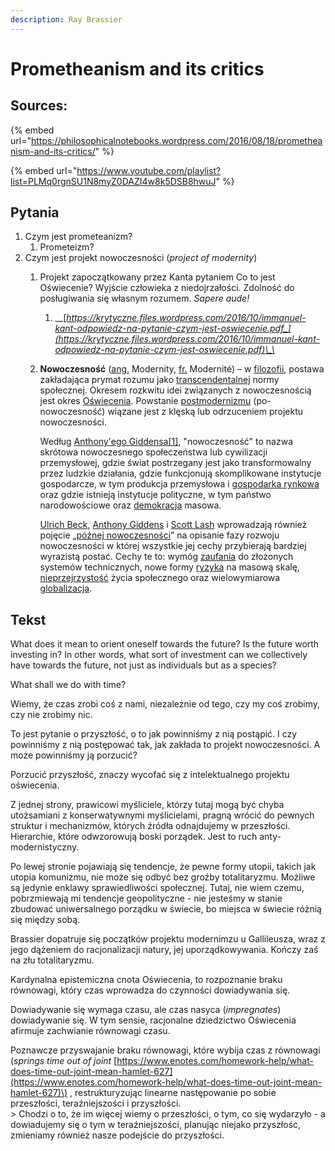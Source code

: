 ```yaml
---
description: Ray Brassier
---
```


# Prometheanism and its critics

## Sources:

{% embed url="https://philosophicalnotebooks.wordpress.com/2016/08/18/prometheanism-and-its-critics/" %}

{% embed url="https://www.youtube.com/playlist?list=PLMq0rgnSU1N8myZ0DAZI4w8k5DSB8hwuJ" %}

## Pytania

1. Czym jest prometeanizm? 
   1. Prometeizm?
2. Czym jest projekt nowoczesności \(_project of modernity_\)
   1. Projekt zapoczątkowany przez Kanta pytaniem Co to jest Oświecenie? Wyjście człowieka z niedojrzałości. Zdolność do posługiwania się własnym rozumem. _Sapere aude!_
      1. \_\_[_https://krytyczne.files.wordpress.com/2016/10/immanuel-kant-odpowiedz-na-pytanie-czym-jest-oswiecenie.pdf_](https://krytyczne.files.wordpress.com/2016/10/immanuel-kant-odpowiedz-na-pytanie-czym-jest-oswiecenie.pdf)\_\_
   2. **Nowoczesność** \([ang.](https://pl.wikipedia.org/wiki/J%C4%99zyk_angielski) Modernity, [fr.](https://pl.wikipedia.org/wiki/J%C4%99zyk_francuski) Modernité\) – w [filozofii](https://pl.wikipedia.org/wiki/Filozofia), postawa zakładająca prymat rozumu jako [transcendentalnej](https://pl.wikipedia.org/wiki/Transcendencja_%28filozofia%29) normy społecznej. Okresem rozkwitu idei związanych z nowoczesnością jest okres [Oświecenia](https://pl.wikipedia.org/wiki/O%C5%9Bwiecenie_%28epoka%29). Powstanie [postmodernizmu](https://pl.wikipedia.org/wiki/Postmodernizm_%28filozofia%29) \(po-nowoczesność\) wiązane jest z klęską lub odrzuceniem projektu nowoczesności.

      Według [Anthony'ego Giddensa](https://pl.wikipedia.org/wiki/Anthony_Giddens)[\[1\]](https://pl.wikipedia.org/wiki/Nowoczesno%C5%9B%C4%87#cite_note-Anthony_Giddens_Chris_Pierson-1), "nowoczesność" to nazwa skrótowa nowoczesnego społeczeństwa lub cywilizacji przemysłowej, gdzie świat postrzegany jest jako transformowalny przez ludzkie działania, gdzie funkcjonują skomplikowane instytucje gospodarcze, w tym produkcja przemysłowa i [gospodarka rynkowa](https://pl.wikipedia.org/wiki/Gospodarka_rynkowa) oraz gdzie istnieją instytucje polityczne, w tym państwo narodowościowe oraz [demokracja](https://pl.wikipedia.org/wiki/Demokracja) masowa.

      [Ulrich Beck](https://pl.wikipedia.org/wiki/Ulrich_Beck), [Anthony Giddens](https://pl.wikipedia.org/wiki/Anthony_Giddens) i [Scott Lash](https://pl.wikipedia.org/w/index.php?title=Scott_Lash&action=edit&redlink=1) wprowadzają również pojęcie „[późnej nowoczesności](https://pl.wikipedia.org/wiki/P%C3%B3%C5%BAna_nowoczesno%C5%9B%C4%87)” na opisanie fazy rozwoju nowoczesności w której wszystkie jej cechy przybierają bardziej wyrazistą postać. Cechy te to: wymóg [zaufania](https://pl.wikipedia.org/wiki/Zaufanie) do złożonych systemów technicznych, nowe formy [ryzyka](https://pl.wikipedia.org/wiki/Ryzyko) na masową skalę, [nieprzejrzystość](https://pl.wikipedia.org/w/index.php?title=Nieprzejrzysto%C5%9B%C4%87&action=edit&redlink=1) życia społecznego oraz wielowymiarowa [globalizacja](https://pl.wikipedia.org/wiki/Globalizacja).





## Tekst

What does it mean to orient oneself towards the future? Is the future worth investing in? In other words, what sort of investment can we collectively have towards the future, not just as individuals but as a species?

What shall we do with time?

Wiemy, że czas zrobi coś z nami, niezależnie od tego, czy my coś zrobimy, czy nie zrobimy nic.

To jest pytanie o przyszłość, o to jak powinniśmy z nią postąpić. I czy powinniśmy z nią postępować tak, jak zakłada to projekt nowoczesności. A może powinniśmy ją porzucić?

Porzucić przyszłość, znaczy wycofać się z intelektualnego projektu oświecenia.

Z jednej strony, prawicowi myśliciele, którzy tutaj mogą być chyba utożsamiani z konserwatywnymi myślicielami, pragną wrócić do pewnych struktur i mechanizmów, których źródła odnajdujemy w przeszłości. Hierarchie, które odwzorowują boski porządek. Jest to ruch anty-modernistyczny.

Po lewej stronie pojawiają się tendencje, że pewne formy utopii, takich jak utopia komunizmu, nie może się odbyć bez groźby totalitaryzmu. Możliwe są jedynie enklawy sprawiedliwości społecznej. Tutaj, nie wiem czemu, pobrzmiewają mi tendencje geopolityczne - nie jesteśmy w stanie zbudować uniwersalnego porządku w świecie, bo miejsca w świecie różnią się między sobą.

Brassier dopatruje się początków projektu modernimzu u Gallileusza, wraz z jego dążeniem do racjonalizacji natury, jej uporządkowywania. Kończy zaś na złu totalitaryzmu.

Kardynalna epistemiczna cnota Oświecenia, to rozpoznanie braku równowagi, który czas wprowadza do czynności dowiadywania się. 

Dowiadywanie się wymaga czasu, ale czas nasyca \(_impregnates_\) dowiadywanie się. W tym sensie, racjonalne dziedzictwo Oświecenia afirmuje zachwianie równowagi czasu. 

Poznawcze przyswajanie braku równowagi, które wybija czas z równowagi \(_springs time out of joint_ [https://www.enotes.com/homework-help/what-does-time-out-joint-mean-hamlet-627](https://www.enotes.com/homework-help/what-does-time-out-joint-mean-hamlet-627)\) , restrukturyzując linearne następowanie po sobie przeszłości, teraźniejszości i przyszłości.  
&gt; Chodzi o to, że im więcej wiemy o przeszłości, o tym, co się wydarzyło - a dowiadujemy się o tym w teraźniejszości, planując niejako przyszłośc, zmieniamy również nasze podejście do przyszłości. 


